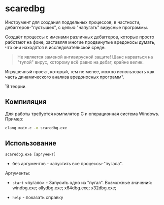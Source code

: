 scaredbg
========

Инструмент для создания поддельных процессов, в частности, 
дебаггеров-"пустышек", с целью "напугать" вирусные программы.

Создаёт процессы с именами различных дебаггеров, которые просто 
работают на фоне, заставляя многие продвинутые вредоносы думать, что они 
находятся в исследовательской среде.

> Не является заменой антивирусной защите! Шанс нарваться на "тупой" вирус,
> которому всё равно на дебаг, крайне велик.

Игрушечный проект, который, тем не менее, можно использовать как часть 
динамического анализа вредоносных программ¹.

¹В теории.


Компиляция
----------

Для работы требуется компилятор C и операционная система Windows. Пример:

```cmd
clang main.c -o scaredbg.exe
```

Использование
-------------

```
scaredbg.exe [аргумент]
```

* без аргументов - запустить все процессы-"пугала".

Аргументы:
* `start` <пугало> - Запусить одно из "пугал". Возможные значения: 
windbg.exe; ollydbg.exe; x64dbg.exe; x32dbg.exe;

* `help` - показать справку